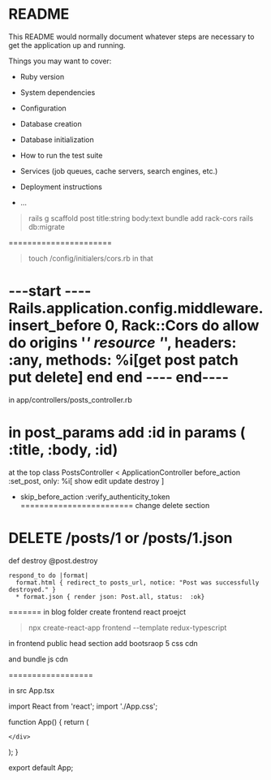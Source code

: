 # README

This README would normally document whatever steps are necessary to get the
application up and running.

Things you may want to cover:

* Ruby version

* System dependencies

* Configuration

* Database creation

* Database initialization

* How to run the test suite

* Services (job queues, cache servers, search engines, etc.)

* Deployment instructions

* ...

 > rails g scaffold post title:string body:text
 > bundle add rack-cors
 > rails db:migrate

 ======================
 > touch /config/initialers/cors.rb
 in that 



 ---start ----
 Rails.application.config.middleware.insert_before 0, Rack::Cors do
    allow do
        origins '*'
        resource '*', headers: :any, methods: %i[get post patch put delete]
    end
end
---- end----
=====================

in app/controllers/posts_controller.rb

in post_params 
add :id 
in params ( :title, :body, :id)
===================

at the top 
class PostsController < ApplicationController
  before_action :set_post, only: %i[ show edit update destroy ]
  + skip_before_action :verify_authenticity_token
========================
  change delete section 
  # DELETE /posts/1 or /posts/1.json
  def destroy
    @post.destroy

    respond_to do |format|
      format.html { redirect_to posts_url, notice: "Post was successfully destroyed." }
      * format.json { render json: Post.all, status:  :ok}

=======
in blog folder create frontend react proejct
> npx create-react-app frontend --template redux-typescript

in frontend public head section add 
bootsraop 5 css cdn

<link href="https://cdn.jsdelivr.net/npm/bootstrap@5.0.2/dist/css/bootstrap.min.css" rel="stylesheet" integrity="sha384-EVSTQN3/azprG1Anm3QDgpJLIm9Nao0Yz1ztcQTwFspd3yD65VohhpuuCOmLASjC" crossorigin="anonymous">

and bundle js cdn 
<script src="https://cdn.jsdelivr.net/npm/bootstrap@5.0.2/dist/js/bootstrap.bundle.min.js" integrity="sha384-MrcW6ZMFYlzcLA8Nl+NtUVF0sA7MsXsP1UyJoMp4YLEuNSfAP+JcXn/tWtIaxVXM" crossorigin="anonymous"></script>
==================

in src App.tsx

import React from 'react';
import './App.css';

function App() {
  return (
    <div className="App">
      
    </div>
  );
}

export default App;
